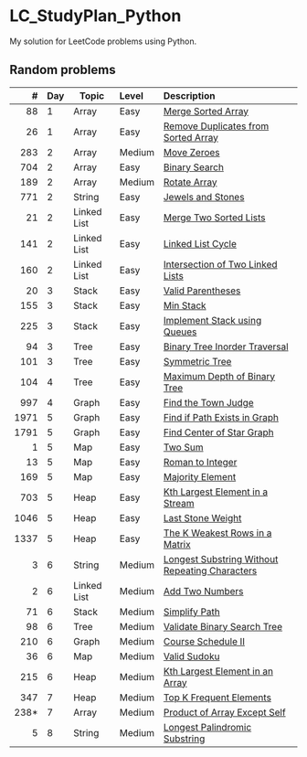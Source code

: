 # LC_StudyPlan_Python

My solution for LeetCode problems using Python.

## Random problems

|   # | Day | Topic | Level | Description
| --: | --- |  ---  |  :--  | :--
|  88 | 1 | Array | Easy  | [Merge Sorted Array](solutions/LC88.py)
|  26 | 1 | Array | Easy  | [Remove Duplicates from Sorted Array](solutions/LC26.py)
| 283 | 2 | Array | Medium | [Move Zeroes](solutions/LC283.py)
| 704 | 2 | Array | Easy   | [Binary Search](solutions/LC704.py)
| 189 | 2 | Array | Medium | [Rotate Array](solutions/LC189.py)
| 771 | 2 | String | Easy | [Jewels and Stones](solution/LC771.py)
|  21 | 2 | Linked List | Easy | [Merge Two Sorted Lists](solutions/LC21.py)
| 141 | 2 | Linked List | Easy | [Linked List Cycle](solution/LC141.py)
| 160 | 2 | Linked List | Easy | [Intersection of Two Linked Lists](solutions/LC160.py)
|  20 | 3 | Stack | Easy | [Valid Parentheses](solutions/LC20.py)
| 155 | 3 | Stack | Easy | [Min Stack](solutions/LC155.py)
| 225 | 3 | Stack | Easy | [Implement Stack using Queues](solutions/LC225.py)
|  94 | 3 | Tree | Easy | [Binary Tree Inorder Traversal](solutions/LC94.py)
| 101 | 3 | Tree | Easy | [Symmetric Tree](solutions/LC101.py)
| 104 | 4 | Tree | Easy | [Maximum Depth of Binary Tree](solutions/LC104.py)
| 997 | 4 | Graph | Easy | [Find the Town Judge](solutions/LC997.py)
| 1971 | 5 | Graph | Easy | [Find if Path Exists in Graph](solutions/LC1971.py)
| 1791 | 5 | Graph | Easy | [Find Center of Star Graph](solutions/LC1791.py)
| 1 | 5 | Map | Easy | [Two Sum](solutions/LC1.py)
| 13 | 5 | Map | Easy | [Roman to Integer](solutions/LC13.py)
| 169 | 5 | Map | Easy | [Majority Element](solutions/LC169.py)
| 703 | 5 | Heap | Easy | [Kth Largest Element in a Stream](solutions/LC703.py)
| 1046 | 5 | Heap | Easy | [Last Stone Weight](solutions/LC1046.py)
| 1337 | 5 | Heap | Easy | [The K Weakest Rows in a Matrix](solutions/LC1337.py)
| 3 | 6 | String | Medium | [Longest Substring Without Repeating Characters](solutions/LC3.py)
| 2 | 6 | Linked List | Medium | [Add Two Numbers](solutions/LC2.py)
| 71 | 6 | Stack | Medium | [Simplify Path](solutions/LC71.py)
| 98 | 6 | Tree | Medium | [Validate Binary Search Tree](solutions/LC98.py)
| 210 | 6 | Graph | Medium | [Course Schedule II](solutions/LC210.py)
| 36 | 6 | Map | Medium | [Valid Sudoku](solutions/LC36.py)
| 215 | 6 | Heap | Medium | [Kth Largest Element in an Array](solutions/LC215.py)
| 347 | 7 | Heap | Medium | [Top K Frequent Elements](solutions/LC347.py)
| 238* | 7 | Array | Medium | [Product of Array Except Self](solutions/LC238.py)
| 5 | 8 | String | Medium | [Longest Palindromic Substring](solutions/LC5.py)
